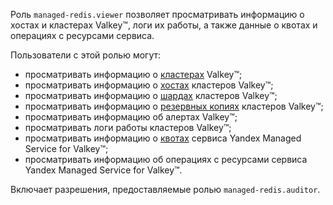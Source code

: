Роль `managed-redis.viewer` позволяет просматривать информацию о хостах и кластерах Valkey™, логи их работы, а также данные о квотах и операциях с ресурсами сервиса.

Пользователи с этой ролью могут:
* просматривать информацию о [кластерах](../../managed-redis/concepts/index.md) Valkey™;
* просматривать информацию о [хостах](../../managed-redis/concepts/instance-types.md) кластеров Valkey™;
* просматривать информацию о [шардах](../../managed-redis/concepts/sharding.md) кластеров Valkey™;
* просматривать информацию о [резервных копиях](../../managed-redis/concepts/backup.md) кластеров Valkey™;
* просматривать информацию об алертах Valkey™;
* просматривать логи работы кластеров Valkey™;
* просматривать информацию о [квотах](../../managed-redis/concepts/limits.md#mrd-quotas) сервиса Yandex Managed Service for Valkey™;
* просматривать информацию об операциях с ресурсами сервиса Yandex Managed Service for Valkey™.

Включает разрешения, предоставляемые ролью `managed-redis.auditor`.